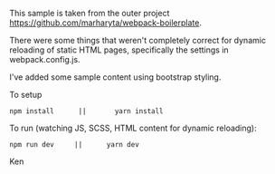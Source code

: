 This sample is taken from the outer project https://github.com/marharyta/webpack-boilerplate.

There were some things that weren't completely correct for dynamic reloading of static HTML pages, 
specifically the settings in webpack.config.js.

I've added some sample content using bootstrap styling.

To setup

```
npm install      ||       yarn install
```

To run (watching JS, SCSS, HTML content for dynamic reloading):

```npm run dev     ||      yarn dev```

Ken
